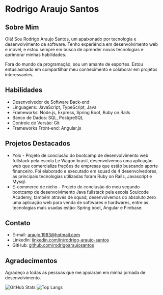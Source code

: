 # Rodrigo Araujo Santos

## Sobre Mim

Olá! Sou Rodrigo Araujo Santos, um apaixonado por tecnologia e desenvolvimento de software. Tenho experiência em desenvolvimento web e móvel, e estou sempre em busca de aprender novas tecnologias e aprimorar minhas habilidades.

Fora do mundo da programação, sou um amante de esportes. Estou entusiasmado em compartilhar meu conhecimento e colaborar em projetos interessantes.

## Habilidades

- Desenvolvedor de Software Back-end
- Linguagens: JavaScript, TypeScript, Java
- Frameworks: Node.js, Express, Spring Boot, Ruby on Rails
- Banco de Dados: SQL, PostgreSQL
- Controle de Versão: Git
- Frameworks Front-end: Angular.js


## Projetos Destacados

- Yolo - Projeto de conclusão do bootcamp de desenvolvimento web fullstack pela escola Le Wagon brasil, desenvolvemos uma aplicação web que comercializa frações de empresas que estão buscando aporte financeiro. Foi elaborado e executado em squad de 4 desenvolvedores, as principais tecnologias utilizadas foram Ruby on Rails, Javascript e Mysql.
- E-commerce de nicho - Projeto de conclusão do meu segundo bootcamp de desenvolvimento Java fullstack pela escola Soulcode Academy, também através de squad, desenvolvemos do absoluto zero uma aplicação web para venda de softwares e hardwares, entre as tecnologias mais usadas estão: Spring boot, Angular e Firebase.

## Contato

- E-mail: araujo.1983@hotmail.com
- LinkedIn: [linkedin.com/in/rodrigo-araujo-santos](https://www.linkedin.com/in/rodrigo-araujo-santos)
- GitHub: [github.com/rodrigoaraujosantos](https://github.com/rodrigoaraujosantos)

## Agradecimentos

Agradeço a todas as pessoas que me apoiaram em minha jornada de desenvolvimento.



  ![GitHub Stats](https://github-readme-stats.vercel.app/api?username=rodrigoaraujosantos&theme=tokyonight) ![Top Langs](https://github-readme-stats.vercel.app/api/top-langs/?username=rodrigoaraujosantos&layout=compact&langs_count=7&theme=tokyonight)








